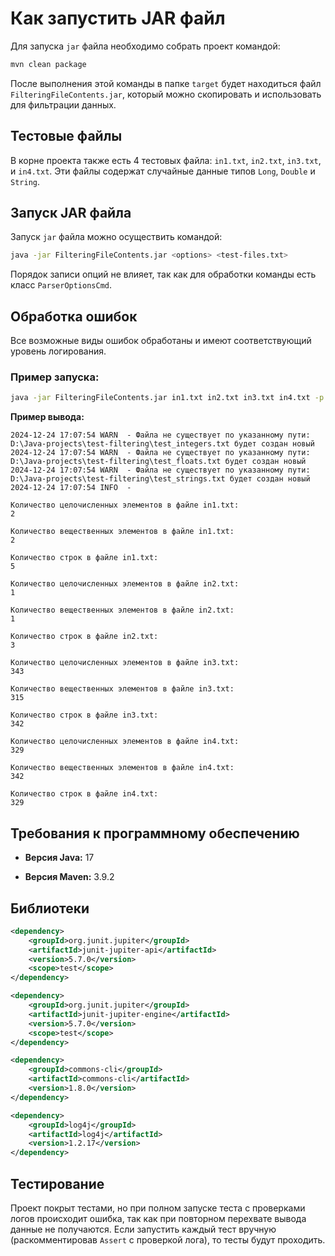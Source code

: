 # Как запустить JAR файл

Для запуска `jar` файла необходимо собрать проект командой:

```bash
mvn clean package
```

После выполнения этой команды в папке `target` будет находиться файл `FilteringFileContents.jar`, который можно скопировать и использовать для фильтрации данных.

## Тестовые файлы

В корне проекта также есть 4 тестовых файла: `in1.txt`, `in2.txt`, `in3.txt`, и `in4.txt`. Эти файлы содержат случайные данные типов `Long`, `Double` и `String`.

## Запуск JAR файла

Запуск `jar` файла можно осуществить командой:

```bash
java -jar FilteringFileContents.jar <options> <test-files.txt>
```

Порядок записи опций не влияет, так как для обработки команды есть класс `ParserOptionsCmd`.

## Обработка ошибок

Все возможные виды ошибок обработаны и имеют соответствующий уровень логирования.

### Пример запуска:

```bash
java -jar FilteringFileContents.jar in1.txt in2.txt in3.txt in4.txt -p test_ -s -a
```

**Пример вывода:**

```plaintext
2024-12-24 17:07:54 WARN  - Файла не существует по указанному пути: D:\Java-projects\test-filtering\test_integers.txt будет создан новый
2024-12-24 17:07:54 WARN  - Файла не существует по указанному пути: D:\Java-projects\test-filtering\test_floats.txt будет создан новый
2024-12-24 17:07:54 WARN  - Файла не существует по указанному пути: D:\Java-projects\test-filtering\test_strings.txt будет создан новый
2024-12-24 17:07:54 INFO  -

Количество целочисленных элементов в файле in1.txt:
2

Количество вещественных элементов в файле in1.txt:
2

Количество строк в файле in1.txt:
5

Количество целочисленных элементов в файле in2.txt:
1

Количество вещественных элементов в файле in2.txt:
1

Количество строк в файле in2.txt:
3

Количество целочисленных элементов в файле in3.txt:
343

Количество вещественных элементов в файле in3.txt:
315

Количество строк в файле in3.txt:
342

Количество целочисленных элементов в файле in4.txt:
329

Количество вещественных элементов в файле in4.txt:
342

Количество строк в файле in4.txt:
329
```

## Требования к программному обеспечению

- **Версия Java:**
  17

- **Версия Maven:**
  3.9.2

## Библиотеки

```xml
<dependency>
    <groupId>org.junit.jupiter</groupId>
    <artifactId>junit-jupiter-api</artifactId>
    <version>5.7.0</version>
    <scope>test</scope>
</dependency>

<dependency>
    <groupId>org.junit.jupiter</groupId>
    <artifactId>junit-jupiter-engine</artifactId>
    <version>5.7.0</version>
    <scope>test</scope>
</dependency>

<dependency>
    <groupId>commons-cli</groupId>
    <artifactId>commons-cli</artifactId>
    <version>1.8.0</version>
</dependency>

<dependency>
    <groupId>log4j</groupId>
    <artifactId>log4j</artifactId>
    <version>1.2.17</version>
</dependency>
```

## Тестирование

Проект покрыт тестами, но при полном запуске теста с проверками логов происходит ошибка, так как при повторном перехвате вывода данные не получаются. Если запустить каждый тест вручную (раскомментировав `Assert` с проверкой лога), то тесты будут проходить.
